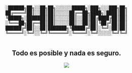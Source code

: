 <div align="center">
<pre>
  
░██████╗██╗░░██╗██╗░░░░░░█████╗░███╗░░░███╗██╗
██╔════╝██║░░██║██║░░░░░██╔══██╗████╗░████║██║
╚█████╗░███████║██║░░░░░██║░░██║██╔████╔██║██║
░╚═══██╗██╔══██║██║░░░░░██║░░██║██║╚██╔╝██║██║
██████╔╝██║░░██║███████╗╚█████╔╝██║░╚═╝░██║██║
╚═════╝░╚═╝░░╚═╝╚══════╝░╚════╝░╚═╝░░░░░╚═╝╚═╝</pre>

## Todo es posible y nada es seguro.

[![](https://skillicons.dev/icons?i=js,ts,html,css,react,next,vue,redux,firebase,linux,mint,materialui,mongodb,mysql,netlify,vercel,nodejs,vuetify)](https://skillicons.dev)

</div>
